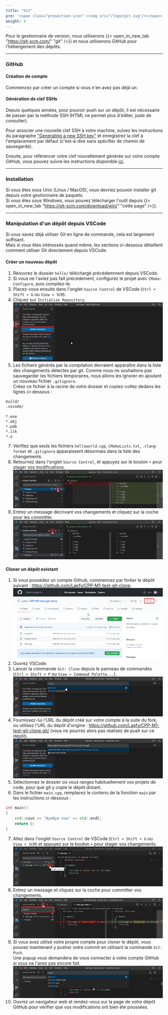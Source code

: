 ```yaml
---
title: "Git"
pre: '<span class="presection-icon" ><img src="/logo/git.svg"/></span>'
weight: 4
---
```


Pour le gestionnaire de version, nous utiliserons {{< open_in_new_tab "https://git-scm.com/" "git" />}} et nous utiliserons GitHub pour l'hébergement des dépôts.

---

### GitHub

#### Création de compte

Commencez par créer un compte si vous n'en avez pas déjà un.

#### Génération de clef SSHs

Depuis quelques années, pour pouvoir push sur un dépôt, il est nécessaire de passer par la méthode SSH (HTML ne permet plus d'éditer, juste de consulter).

Pour associer une nouvelle clef SSH à votre machine, suivez les instructions du paragraphe ["Generating a new SSH key"](https://docs.github.com/authentication/connecting-to-github-with-ssh/generating-a-new-ssh-key-and-adding-it-to-the-ssh-agent#generating-a-new-ssh-key) et enregistrez la clef à l'emplacement par défaut (c'est-à-dire sans spécifier de chemin de sauvegarde).

Ensuite, pour référencer votre clef nouvellement générée sur votre compte GitHub, vous pouvez suivre les instructions disponible [ici](https://docs.github.com/en/authentication/connecting-to-github-with-ssh/adding-a-new-ssh-key-to-your-github-account).

---

### Installation

Si vous êtes sous Unix (Linux / MacOS), vous devriez pouvoir installer git depuis votre gestionnaire de paquets.\
Si vous êtes sous Windows, vous pouvez télécharger l'outil depuis {{< open_in_new_tab "https://git-scm.com/download/win/" "cette page" />}}.

---

### Manipulation d'un dépôt depuis VSCode

Si vous savez déjà utiliser Git en ligne de commande, cela est largement suffisant.\
Mais si vous êtes intéressés quand même, les sections ci-dessous détaillent comment utiliser Git directement depuis VSCode.

#### Créer un nouveau dépôt

1. Réouvrez le dossier `hello/` téléchargé précédemment depuis VSCode.
2. Si vous ne l'aviez pas fait précédement, configurez le projet avec `CMake: Configure`, puis compilez-le.
3. Placez-vous ensuite dans l'onglet `Source Control` de VSCode (`Ctrl + Shift + G` ou `View > SCM`).
4. Cliquez sur `Initialize Repository`.
![](/images/vscode-git-init.png)
6. Les fichiers générés par la compilation devraient apparaître dans la liste des changements détectés par git.
Comme nous ne souhaitons pas sauvegarder les fichiers temporaires, nous allons les ignorer en ajoutant un nouveau fichier `.gitignore`.\
Créez ce fichier à la racine de votre dossier et copiez-collez dedans les lignes ci-dessous :
```b
build/
.vscode/

*.exe
*.obj
*.pdb
*.ilk
*.o
```

7. Vérifiez que seuls les fichiers `helloworld.cpp`, `CMakeLists.txt`, `.clang-format` et `.gitignore` apparaissent désormais dans la liste des changements.
8. Retournez dans l'onglet `Source Control`, et appuyez sur le bouton `+` pour stager vos modifications.
![](/images/chapter0/git-add.png)
9. Entrez un message décrivant vos changements et cliquez sur la coche pour les committer.
![](/images/chapter0/git-commit.png)

#### Cloner un dépôt existant

1. Si vous possédez un compte Github, commencez par forker le dépôt suivant : https://github.com/Laefy/CPP-M1-test-git-clone.
![](/images/github-fork.png)
2. Ouvrez VSCode.
3. Lancer la commande `Git: Clone` depuis le panneau de commandes (`Ctrl + Shift + P` ou `View > Command Palette...`).
![](/images/vscode-git-clone.png)
4. Fournissez-lui l'URL du dépôt créé sur votre compte à la suite du fork, ou utilisez l'URL du dépôt d'origine : https://github.com/Laefy/CPP-M1-test-git-clone.git/ (vous ne pourrez alors pas réalisez de push sur ce dépôt).
![](/images/vscode-git-clone-url.png)
5. Sélectionnez le dossier où vous rangez habituellement vos projets de code, pour que git y copie le dépôt distant.
6. Dans le fichier `main.cpp`, remplacez le contenu de la fonction `main` par les instructions ci-dessous :
```cpp
int main()
{
    std::cout << "ByeBye now" << std::endl;
    return 0;
} 
```
7. Allez dans l'onglet `Source Control` de VSCode (`Ctrl + Shift + G` ou `View > SCM`) et appuyez sur le bouton `+` pour stager vos changements.
![](/images/vscode-git-clone-stage.png)
8. Entrez un message et cliquez sur la coche pour committer vos changements.
![](/images/vscode-git-clone-commit.png)
9. Si vous avez utilisé votre propre compte pour cloner le dépôt, vous pouvez maintenant y pusher votre commit en utilisant la commande `Git: Push`.\
Une popup vous demandera de vous connecter à votre compte GitHub si vous ne l'avez pas encore fait.
![](/images/vscode-git-push.png)
10.  Ouvrez un navigateur web et rendez-vous sur la page de votre dépôt GitHub pour vérifier que vos modifications ont bien été poussées.
